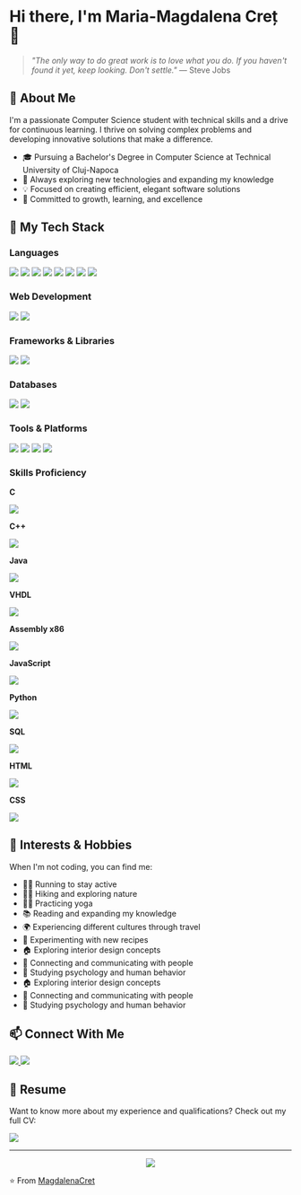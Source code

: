 # Hi there, I'm Maria-Magdalena Creț 👋

> *"The only way to do great work is to love what you do. If you haven't found it yet, keep looking. Don't settle."* — Steve Jobs

## 💫 About Me
I'm a passionate Computer Science student with technical skills and a drive for continuous learning. I thrive on solving complex problems and developing innovative solutions that make a difference.

- 🎓 Pursuing a Bachelor's Degree in Computer Science at Technical University of Cluj-Napoca
- 🌱 Always exploring new technologies and expanding my knowledge
- 💡 Focused on creating efficient, elegant software solutions
- 🚀 Committed to growth, learning, and excellence

## 🚀 My Tech Stack

### Languages
<div>
  <img src="https://img.shields.io/badge/C-00599C?style=for-the-badge&logo=c&logoColor=white"/>
  <img src="https://img.shields.io/badge/C%2B%2B-00599C?style=for-the-badge&logo=c%2B%2B&logoColor=white"/>
  <img src="https://img.shields.io/badge/Java-ED8B00?style=for-the-badge&logo=openjdk&logoColor=white"/>
  <img src="https://img.shields.io/badge/JavaScript-F7DF1E?style=for-the-badge&logo=javascript&logoColor=black"/>
  <img src="https://img.shields.io/badge/Python-3776AB?style=for-the-badge&logo=python&logoColor=white"/>
  <img src="https://img.shields.io/badge/SQL-4479A1?style=for-the-badge&logo=mysql&logoColor=white"/>
  <img src="https://img.shields.io/badge/Assembly-654FF0?style=for-the-badge&logo=assembly&logoColor=white"/>
  <img src="https://img.shields.io/badge/VHDL-007396?style=for-the-badge&logoColor=white"/>
</div>

### Web Development
<div>
  <img src="https://img.shields.io/badge/HTML5-E34F26?style=for-the-badge&logo=html5&logoColor=white"/>
  <img src="https://img.shields.io/badge/CSS3-1572B6?style=for-the-badge&logo=css3&logoColor=white"/>
</div>

### Frameworks & Libraries
<div>
  <img src="https://img.shields.io/badge/Spring-6DB33F?style=for-the-badge&logo=spring&logoColor=white"/>
  <img src="https://img.shields.io/badge/OpenGL-5586A4?style=for-the-badge&logo=opengl&logoColor=white"/>
</div>

### Databases
<div>
  <img src="https://img.shields.io/badge/MySQL-4479A1?style=for-the-badge&logo=mysql&logoColor=white"/>
  <img src="https://img.shields.io/badge/PostgreSQL-316192?style=for-the-badge&logo=postgresql&logoColor=white"/>
</div>

### Tools & Platforms
<div>
  <img src="https://img.shields.io/badge/Arduino-00979D?style=for-the-badge&logo=Arduino&logoColor=white"/>
  <img src="https://img.shields.io/badge/Git-F05032?style=for-the-badge&logo=git&logoColor=white"/>
  <img src="https://img.shields.io/badge/Linux-FCC624?style=for-the-badge&logo=linux&logoColor=black"/>
  <img src="https://img.shields.io/badge/LaTeX-008080?style=for-the-badge&logo=latex&logoColor=white"/>
</div>

### Skills Proficiency

<div align="left">
  <p><strong>C</strong></p>
  <img src="https://progress-bar.dev/85/?width=400&color=996B1F" />
  
  <p><strong>C++</strong></p>
  <img src="https://progress-bar.dev/80/?width=400&color=996B1F" />
  
  <p><strong>Java</strong></p>
  <img src="https://progress-bar.dev/75/?width=400&color=996B1F" />
  
  <p><strong>VHDL</strong></p>
  <img src="https://progress-bar.dev/85/?width=400&color=996B1F" />
  
  <p><strong>Assembly x86</strong></p>
  <img src="https://progress-bar.dev/70/?width=400&color=996B1F" />
  
  <p><strong>JavaScript</strong></p>
  <img src="https://progress-bar.dev/40/?width=400&color=996B1F" />
  
  <p><strong>Python</strong></p>
  <img src="https://progress-bar.dev/40/?width=400&color=996B1F" />
  
  <p><strong>SQL</strong></p>
  <img src="https://progress-bar.dev/70/?width=400&color=996B1F" />
  
  <p><strong>HTML</strong></p>
  <img src="https://progress-bar.dev/65/?width=400&color=996B1F" />
  
  <p><strong>CSS</strong></p>
  <img src="https://progress-bar.dev/60/?width=400&color=996B1F" />
</div>

## 🌈 Interests & Hobbies

When I'm not coding, you can find me:
- 🏃‍♀️ Running to stay active
- 🧗‍♀️ Hiking and exploring nature
- 🧘‍♀️ Practicing yoga
- 📚 Reading and expanding my knowledge
- 🌍 Experiencing different cultures through travel
- 🍳 Experimenting with new recipes
- 🏠 Exploring interior design concepts
- 👥 Connecting and communicating with people
- 🧠 Studying psychology and human behavior
- 🏠 Exploring interior design concepts
- 👥 Connecting and communicating with people
- 🧠 Studying psychology and human behavior

## 📫 Connect With Me

<div>
  <a href="mailto:magdalenacret15@yahoo.com">
    <img src="https://img.shields.io/badge/Email-D14836?style=for-the-badge&logo=gmail&logoColor=white" />
  </a>
  <a href="https://github.com/MagdalenaCret">
    <img src="https://img.shields.io/badge/GitHub-100000?style=for-the-badge&logo=github&logoColor=white" />
  </a>
</div>

## 📄 Resume

Want to know more about my experience and qualifications? Check out my full CV:

<div>
  <a href="YOUR_CV_LINK_HERE">
    <img src="https://img.shields.io/badge/View%20CV-4285F4?style=for-the-badge&logo=googledrive&logoColor=white" />
  </a>
</div>

---

<p align="center">
  <img src="https://komarev.com/ghpvc/?username=MagdalenaCret&color=blueviolet&style=flat-square&label=Profile+Views" />
</p>

⭐️ From [MagdalenaCret](https://github.com/MagdalenaCret)
